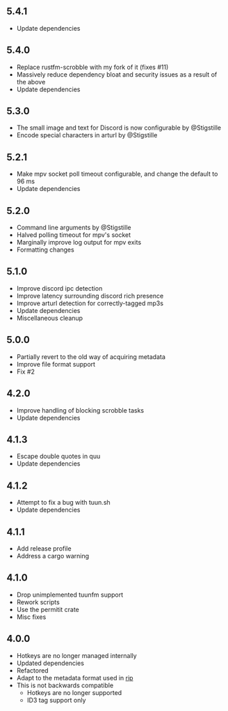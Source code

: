 ## 5.4.1
- Update dependencies

## 5.4.0
- Replace rustfm-scrobble with my fork of it (fixes #11)
- Massively reduce dependency bloat and security issues as a result of the above
- Update dependencies

## 5.3.0
- The small image and text for Discord is now configurable by @Stigstille
- Encode special characters in arturl by @Stigstille

## 5.2.1
- Make mpv socket poll timeout configurable, and change the default to 96 ms
- Update dependencies

## 5.2.0
- Command line arguments by @Stigstille
- Halved polling timeout for mpv's socket
- Marginally improve log output for mpv exits
- Formatting changes

## 5.1.0
- Improve discord ipc detection
- Improve latency surrounding discord rich presence
- Improve arturl detection for correctly-tagged mp3s
- Update dependencies
- Miscellaneous cleanup

## 5.0.0
- Partially revert to the old way of acquiring metadata
- Improve file format support
- Fix #2

## 4.2.0
- Improve handling of blocking scrobble tasks
- Update dependencies

## 4.1.3
- Escape double quotes in quu
- Update dependencies

## 4.1.2
- Attempt to fix a bug with tuun.sh
- Update dependencies

## 4.1.1
- Add release profile
- Address a cargo warning

## 4.1.0
- Drop unimplemented tuunfm support
- Rework scripts
- Use the permitit crate
- Misc fixes

## 4.0.0
- Hotkeys are no longer managed internally
- Updated dependencies
- Refactored
- Adapt to the metadata format used in [rip](https://git.gay/Tox/rip)
- This is not backwards compatible
    - Hotkeys are no longer supported
    - ID3 tag support only
